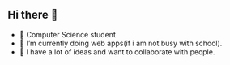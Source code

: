 ## Hi there 👋 

- 🔭 Computer Science student
- 🌱 I’m currently doing web apps(if i am not busy with school).
- 🌳 I have a lot of ideas and want to collaborate with people. 
